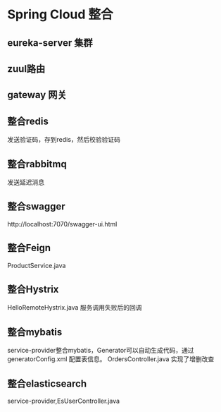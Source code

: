 # Spring Cloud 整合

## eureka-server 集群

## zuul路由

## gateway 网关

## 整合redis
发送验证码，存到redis，然后校验验证码

## 整合rabbitmq
发送延迟消息

## 整合swagger
http://localhost:7070/swagger-ui.html

## 整合Feign
ProductService.java

## 整合Hystrix
HelloRemoteHystrix.java 服务调用失败后的回调

## 整合mybatis
service-provider整合mybatis，Generator可以自动生成代码，通过generatorConfig.xml 配置表信息。
OrdersController.java 实现了增删改查

## 整合elasticsearch
service-provider,EsUserController.java

